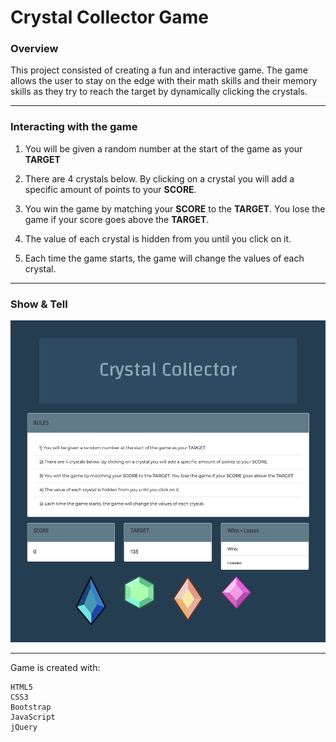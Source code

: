 # Crystal Collector Game

### **Overview**

This project consisted of creating a fun and interactive game. The game allows the user to stay on the edge with their math skills and their memory skills as they try to reach the target by dynamically clicking the crystals.

- - -

### **Interacting with the game** 

1. You will be given a random number at the start of the game as your <b>TARGET</b>

2. There are 4 crystals below. By clicking on a crystal you will add a specific amount of points to your <b>SCORE</b>.

3. You win the game by matching your <b>SCORE</b> to the <b>TARGET</b>. You lose the game if your score goes above the <b>TARGET</b>.

4. The value of each crystal is hidden from you until you click on it.

5. Each time the game starts, the game will change the values of each crystal.

- - -

### **Show & Tell**

![View](/assets/images/Crystal.png)

- - -

Game is created with:
```
HTML5
CSS3
Bootstrap
JavaScript
jQuery
```
